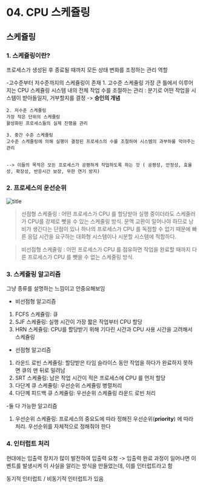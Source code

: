 # 04. CPU 스케쥴링

## 스케쥴링

### 1. **스케쥴링이란?**

프로세스가 생성된 후 종료될 때까지 모든 상태 변화를 조정하는 관리 역할

-고수준부터 저수준까지의 스케쥴링이 존재
    1. 고수준 스케쥴링
    가장 큰 틀에서 이루어지는 CPU 스케쥴링
    시스템 내의 전체 작업 수를 조절하는 관리
    : 분기로 어떤 작업을 시스템이 받아들일지, 거부할지를 결정 -> **승인의 개념**

    2. 저수준 스케쥴링
    가장 작은 단위의 스케쥴링
    활성화된 프로세스들의 실제 진행을 관리

    3. 중간 수준 스케쥴링
    고수준 스케쥴링에 의해 실행이 결정된 프로세스의 수를 조절하여 시스템의 과부하를 막아주는 관리


    --> 이들의 목적은 모든 프로세스가 공평하게 작업하도록 하는 것 ( 공평성, 안정성, 효율성, 확장성, 반응시간 보장, 무한 연기 방지)


### 2. **프로세스의 운선순위**

![title](https://yansigit.github.io/posts/cpu-%ec%8a%a4%ec%bc%80%ec%a4%84%eb%a7%81/Untitled%205.png)

> 선점형 스케줄링 : 어떤 프로세스가 CPU 를 할당받아 실행 중이더라도 스케줄러가 CPU를 강제로 뺏을 수 있는 스케줄링 방식. 문맥 교환이 일어나야 하므로 낭비가 생긴다는 단점이 있나 하나의 프로세스가 CPU 를 독점할 수 없기 때문에 빠른 응답 시간을 요구하는 대화형 시스템이나 시분할 시스템에 적합하다.

> 비선점형 스케줄링 : 어떤 프로세스가 CPU 를 점유하면 작업을 완료할 때까지 다른 프로세스가 CPU 를 뺏을 수 없는 스케줄링 방식.

### 3. **스케쥴링 알고리즘**

그냥 종류를 설명하는 느낌이고 안중요해보임

- 비선점형 알고리즘
1. FCFS 스케쥴링: 큐
2. SJF 스케쥴링: 실행 시간이 가장 짧은 작업부터 CPU 할당
3. HRN 스케쥴링: CPU를 할당받기 위해 기다린 시간과 CPU 사용 시간을 고려해서 스케쥴링

- 선점형 알고리즘
1. 라운드 로빈 스케쥴링: 할당받은 타임 슬라이스 동안 작업을 하다가 완료하지 못하면 큐의 맨 뒤로 밀려남
2. SRT 스케쥴링: 남은 작업 시간이 적은 프로세스에 CPU 를 먼저 할당
3. 다단계 큐 스케쥴링: 우선순위 스케쥴링 병렬처리
4. 다단꼐 피드백 큐 스케쥴링: 우선순위 스케쥴링 라운드 로빈 처리

-둘 다 가능한 알고리즘

1. 우선순위 스케쥴링: 프로세스의 중요도에 따라 정해진 우선순위(**priority**)
에 따라 처리. 우선순위를 자체적으로 정해줘야 한다

### 4. **인터럽트 처리**
현대에는 입출력 장치가 많이 발전하여 
입출력 요청 -> 입출력 완료
과정이 일어나면 이벤트를 발생시켜 이 사실을 알리는 방식을 만들었는데, 이를 인터럽트라고 함

동기적 인터럽트 / 비동기적 인터럽트가 있음
